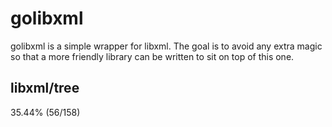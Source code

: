 # golibxml

golibxml is a simple wrapper for libxml. The goal is to avoid any extra magic so that a more friendly library can be written to sit on top of this one.

## libxml/tree

35.44% (56/158)
